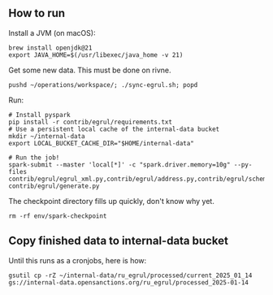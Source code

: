 
## How to run

Install a JVM (on macOS):

	brew install openjdk@21
	export JAVA_HOME=$(/usr/libexec/java_home -v 21)

Get some new data. This must be done on rivne.

	pushd ~/operations/workspace/; ./sync-egrul.sh; popd

Run:

	# Install pyspark
	pip install -r contrib/egrul/requirements.txt
	# Use a persistent local cache of the internal-data bucket
	mkdir ~/internal-data
	export LOCAL_BUCKET_CACHE_DIR="$HOME/internal-data"

	# Run the job!
	spark-submit --master 'local[*]' -c "spark.driver.memory=10g" --py-files contrib/egrul/egrul_xml.py,contrib/egrul/address.py,contrib/egrul/schema.py contrib/egrul/generate.py

The checkpoint directory fills up quickly, don't know why yet.

	rm -rf env/spark-checkpoint


## Copy finished data to internal-data bucket

Until this runs as a cronjobs, here is how:

    gsutil cp -rZ ~/internal-data/ru_egrul/processed/current_2025_01_14 gs://internal-data.opensanctions.org/ru_egrul/processed_2025-01-14
